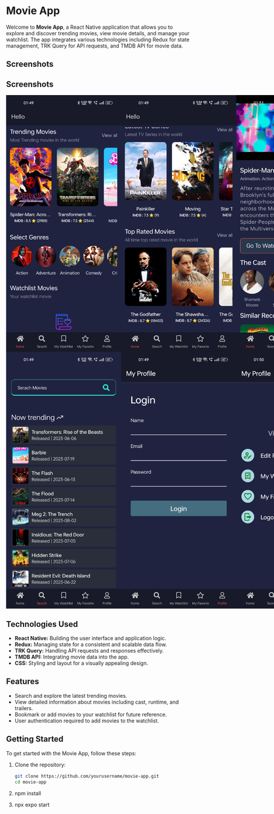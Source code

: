 # Movie App

Welcome to **Movie App**, a React Native application that allows you to explore and discover trending movies, view movie details, and manage your watchlist. The app integrates various technologies including Redux for state management, TRK Query for API requests, and TMDB API for movie data.

<!-- ![Movie App Screenshots](Screenshot/home1.jpg) -->

## Screenshots

## Screenshots

<div style="display: flex; justify-content: space-between;">
  <img src="Screenshot/home1.jpg" alt="Home 1" width="400" height="700">
  <img src="Screenshot/home2.jpg" alt="Home 2" width="400" height="700">
  <img src="Screenshot/details1.jpg" alt="Details 1" width="400" height="700">
</div>

<div style="display: flex; justify-content: space-between;">
  <img src="Screenshot/search.jpg" alt="Search" width="400" height="700">
  <img src="Screenshot/login.jpg" alt="Login" width="400" height="700">
  <img src="Screenshot/profile.jpg" alt="Profile" width="400" height="700">
</div>



## Technologies Used

- **React Native:** Building the user interface and application logic.
- **Redux:** Managing state for a consistent and scalable data flow.
- **TRK Query:** Handling API requests and responses effectively.
- **TMDB API:** Integrating movie data into the app.
- **CSS:** Styling and layout for a visually appealing design.


## Features

- Search and explore the latest trending movies.
- View detailed information about movies including cast, runtime, and trailers.
- Bookmark or add movies to your watchlist for future reference.
- User authentication required to add movies to the watchlist.

## Getting Started

To get started with the Movie App, follow these steps:

1. Clone the repository:
   ```bash
   git clone https://github.com/yourusername/movie-app.git
   cd movie-app

2. npm install

3. npx expo start